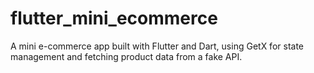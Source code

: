 # flutter_mini_ecommerce

A mini e-commerce app built with Flutter and Dart, using GetX for state management and fetching product data from a fake API.


